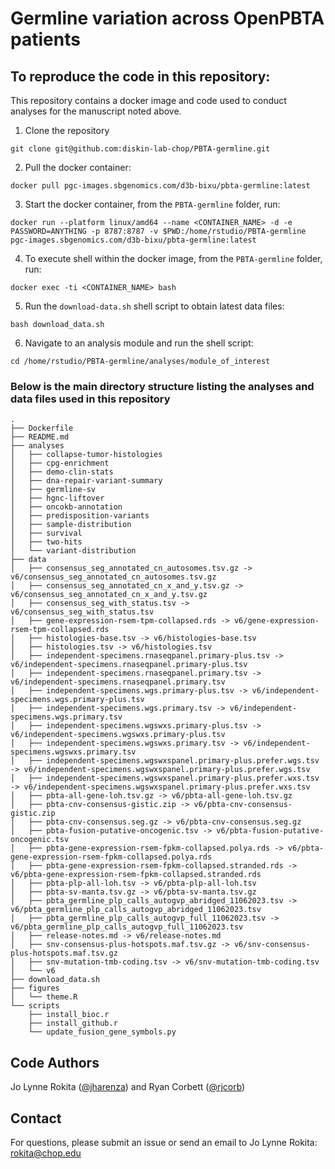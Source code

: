 # Germline variation across OpenPBTA patients

## To reproduce the code in this repository:
This repository contains a docker image and code used to conduct analyses for the manuscript noted above.

1. Clone the repository
```
git clone git@github.com:diskin-lab-chop/PBTA-germline.git
```

2. Pull the docker container:
```
docker pull pgc-images.sbgenomics.com/d3b-bixu/pbta-germline:latest
```

3. Start the docker container, from the `PBTA-germline` folder, run:
```
docker run --platform linux/amd64 --name <CONTAINER_NAME> -d -e PASSWORD=ANYTHING -p 8787:8787 -v $PWD:/home/rstudio/PBTA-germline pgc-images.sbgenomics.com/d3b-bixu/pbta-germline:latest
```

4. To execute shell within the docker image, from the `PBTA-germline` folder, run:
```
docker exec -ti <CONTAINER_NAME> bash
```

5. Run the `download-data.sh` shell script to obtain latest data files: 
```
bash download_data.sh
```

6. Navigate to an analysis module and run the shell script:
```
cd /home/rstudio/PBTA-germline/analyses/module_of_interest
```


### Below is the main directory structure listing the analyses and data files used in this repository

```
.
├── Dockerfile
├── README.md
├── analyses
│   ├── collapse-tumor-histologies
│   ├── cpg-enrichment
│   ├── demo-clin-stats
│   ├── dna-repair-variant-summary
│   ├── germline-sv
│   ├── hgnc-liftover
│   ├── oncokb-annotation
│   ├── predisposition-variants
│   ├── sample-distribution
│   ├── survival
│   ├── two-hits
│   └── variant-distribution
├── data
│   ├── consensus_seg_annotated_cn_autosomes.tsv.gz -> v6/consensus_seg_annotated_cn_autosomes.tsv.gz
│   ├── consensus_seg_annotated_cn_x_and_y.tsv.gz -> v6/consensus_seg_annotated_cn_x_and_y.tsv.gz
│   ├── consensus_seg_with_status.tsv -> v6/consensus_seg_with_status.tsv
│   ├── gene-expression-rsem-tpm-collapsed.rds -> v6/gene-expression-rsem-tpm-collapsed.rds
│   ├── histologies-base.tsv -> v6/histologies-base.tsv
│   ├── histologies.tsv -> v6/histologies.tsv
│   ├── independent-specimens.rnaseqpanel.primary-plus.tsv -> v6/independent-specimens.rnaseqpanel.primary-plus.tsv
│   ├── independent-specimens.rnaseqpanel.primary.tsv -> v6/independent-specimens.rnaseqpanel.primary.tsv
│   ├── independent-specimens.wgs.primary-plus.tsv -> v6/independent-specimens.wgs.primary-plus.tsv
│   ├── independent-specimens.wgs.primary.tsv -> v6/independent-specimens.wgs.primary.tsv
│   ├── independent-specimens.wgswxs.primary-plus.tsv -> v6/independent-specimens.wgswxs.primary-plus.tsv
│   ├── independent-specimens.wgswxs.primary.tsv -> v6/independent-specimens.wgswxs.primary.tsv
│   ├── independent-specimens.wgswxspanel.primary-plus.prefer.wgs.tsv -> v6/independent-specimens.wgswxspanel.primary-plus.prefer.wgs.tsv
│   ├── independent-specimens.wgswxspanel.primary-plus.prefer.wxs.tsv -> v6/independent-specimens.wgswxspanel.primary-plus.prefer.wxs.tsv
│   ├── pbta-all-gene-loh.tsv.gz -> v6/pbta-all-gene-loh.tsv.gz
│   ├── pbta-cnv-consensus-gistic.zip -> v6/pbta-cnv-consensus-gistic.zip
│   ├── pbta-cnv-consensus.seg.gz -> v6/pbta-cnv-consensus.seg.gz
│   ├── pbta-fusion-putative-oncogenic.tsv -> v6/pbta-fusion-putative-oncogenic.tsv
│   ├── pbta-gene-expression-rsem-fpkm-collapsed.polya.rds -> v6/pbta-gene-expression-rsem-fpkm-collapsed.polya.rds
│   ├── pbta-gene-expression-rsem-fpkm-collapsed.stranded.rds -> v6/pbta-gene-expression-rsem-fpkm-collapsed.stranded.rds
│   ├── pbta-plp-all-loh.tsv -> v6/pbta-plp-all-loh.tsv
│   ├── pbta-sv-manta.tsv.gz -> v6/pbta-sv-manta.tsv.gz
│   ├── pbta_germline_plp_calls_autogvp_abridged_11062023.tsv -> v6/pbta_germline_plp_calls_autogvp_abridged_11062023.tsv
│   ├── pbta_germline_plp_calls_autogvp_full_11062023.tsv -> v6/pbta_germline_plp_calls_autogvp_full_11062023.tsv
│   ├── release-notes.md -> v6/release-notes.md
│   ├── snv-consensus-plus-hotspots.maf.tsv.gz -> v6/snv-consensus-plus-hotspots.maf.tsv.gz
│   ├── snv-mutation-tmb-coding.tsv -> v6/snv-mutation-tmb-coding.tsv
│   └── v6
├── download_data.sh
├── figures
│   └── theme.R
└── scripts
    ├── install_bioc.r
    ├── install_github.r
    └── update_fusion_gene_symbols.py
```

## Code Authors

Jo Lynne Rokita ([@jharenza](https://github.com/jharenza)) and Ryan Corbett ([@rjcorb](https://github.com/rjcorb))

## Contact

For questions, please submit an issue or send an email to Jo Lynne Rokita: rokita@chop.edu

